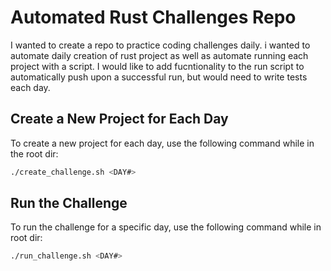 # Automated Rust Challenges Repo
I wanted to create a repo to practice coding challenges daily.  i wanted to automate daily creation of rust project as well as automate running each project with a script.  I would like to add fucntionality to the run script to automatically push upon a successful run, but would need to write tests each day.

## Create a New Project for Each Day

To create a new project for each day, use the following command while in the root dir:

```sh
./create_challenge.sh <DAY#>
```

## Run the Challenge

To run the challenge for a specific day, use the following command while in root dir:

```sh
./run_challenge.sh <DAY#>
```